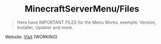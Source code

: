 <h1 align="center"> MinecraftServerMenu/Files </h1>

> Here have IMPORTANT FILES for the Menu Works. exemple: Version, Installer, Updater and more.

Website: [Visit](https://gabrielramires.github.io/MinecraftServerMenu) (WORKING)
